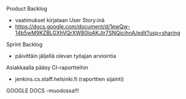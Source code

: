 Product Backlog
- vaatimukset kirjataan User Story:inä
- https://docs.google.com/document/d/1ewQw-14b5wM9KZBLGXhVQrXW80loAKJtr7SNQicihnA/edit?usp=sharing

Sprint Backlog
- päivittäin jäljellä olevan työajan arviointia

Asiakkaalla pääsy CI-raportteihin
- jenkins.cs.staff.helsinki.fi (raporttien sijainti)

GOOGLE DOCS -muodossa!!!
